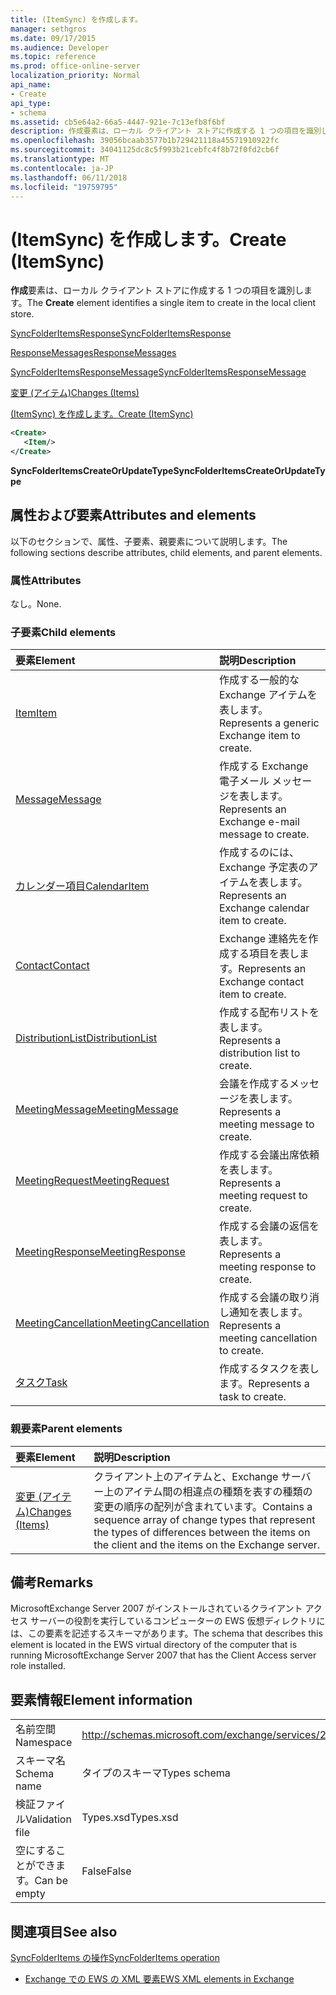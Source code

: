 ```yaml
---
title: (ItemSync) を作成します。
manager: sethgros
ms.date: 09/17/2015
ms.audience: Developer
ms.topic: reference
ms.prod: office-online-server
localization_priority: Normal
api_name:
- Create
api_type:
- schema
ms.assetid: cb5e64a2-66a5-4447-921e-7c13efb8f6bf
description: 作成要素は、ローカル クライアント ストアに作成する 1 つの項目を識別します。
ms.openlocfilehash: 39056bcaab3577b1b729421118a45571910922fc
ms.sourcegitcommit: 34041125dc8c5f993b21cebfc4f8b72f0fd2cb6f
ms.translationtype: MT
ms.contentlocale: ja-JP
ms.lasthandoff: 06/11/2018
ms.locfileid: "19759795"
---
```

# <a name="create-itemsync"></a><span data-ttu-id="43880-103">(ItemSync) を作成します。</span><span class="sxs-lookup"><span data-stu-id="43880-103">Create (ItemSync)</span></span>

<span data-ttu-id="43880-104">**作成**要素は、ローカル クライアント ストアに作成する 1 つの項目を識別します。</span><span class="sxs-lookup"><span data-stu-id="43880-104">The **Create** element identifies a single item to create in the local client store.</span></span> 
  
[<span data-ttu-id="43880-105">SyncFolderItemsResponse</span><span class="sxs-lookup"><span data-stu-id="43880-105">SyncFolderItemsResponse</span></span>](syncfolderitemsresponse.md)
  
[<span data-ttu-id="43880-106">ResponseMessages</span><span class="sxs-lookup"><span data-stu-id="43880-106">ResponseMessages</span></span>](responsemessages.md)
  
[<span data-ttu-id="43880-107">SyncFolderItemsResponseMessage</span><span class="sxs-lookup"><span data-stu-id="43880-107">SyncFolderItemsResponseMessage</span></span>](syncfolderitemsresponsemessage.md)
  
[<span data-ttu-id="43880-108">変更 (アイテム)</span><span class="sxs-lookup"><span data-stu-id="43880-108">Changes (Items)</span></span>](changes-items.md)
  
[<span data-ttu-id="43880-109">(ItemSync) を作成します。</span><span class="sxs-lookup"><span data-stu-id="43880-109">Create (ItemSync)</span></span>](create-itemsync.md)
  
```xml
<Create>
   <Item/>
</Create>
```

 <span data-ttu-id="43880-110">**SyncFolderItemsCreateOrUpdateType**</span><span class="sxs-lookup"><span data-stu-id="43880-110">**SyncFolderItemsCreateOrUpdateType**</span></span>
## <a name="attributes-and-elements"></a><span data-ttu-id="43880-111">属性および要素</span><span class="sxs-lookup"><span data-stu-id="43880-111">Attributes and elements</span></span>

<span data-ttu-id="43880-112">以下のセクションで、属性、子要素、親要素について説明します。</span><span class="sxs-lookup"><span data-stu-id="43880-112">The following sections describe attributes, child elements, and parent elements.</span></span>
  
### <a name="attributes"></a><span data-ttu-id="43880-113">属性</span><span class="sxs-lookup"><span data-stu-id="43880-113">Attributes</span></span>

<span data-ttu-id="43880-114">なし。</span><span class="sxs-lookup"><span data-stu-id="43880-114">None.</span></span>
  
### <a name="child-elements"></a><span data-ttu-id="43880-115">子要素</span><span class="sxs-lookup"><span data-stu-id="43880-115">Child elements</span></span>

|<span data-ttu-id="43880-116">**要素**</span><span class="sxs-lookup"><span data-stu-id="43880-116">**Element**</span></span>|<span data-ttu-id="43880-117">**説明**</span><span class="sxs-lookup"><span data-stu-id="43880-117">**Description**</span></span>|
|:-----|:-----|
|[<span data-ttu-id="43880-118">Item</span><span class="sxs-lookup"><span data-stu-id="43880-118">Item</span></span>](item.md) <br/> |<span data-ttu-id="43880-119">作成する一般的な Exchange アイテムを表します。</span><span class="sxs-lookup"><span data-stu-id="43880-119">Represents a generic Exchange item to create.</span></span>  <br/> |
|[<span data-ttu-id="43880-120">Message</span><span class="sxs-lookup"><span data-stu-id="43880-120">Message</span></span>](message-ex15websvcsotherref.md) <br/> |<span data-ttu-id="43880-121">作成する Exchange 電子メール メッセージを表します。</span><span class="sxs-lookup"><span data-stu-id="43880-121">Represents an Exchange e-mail message to create.</span></span>  <br/> |
|[<span data-ttu-id="43880-122">カレンダー項目</span><span class="sxs-lookup"><span data-stu-id="43880-122">CalendarItem</span></span>](calendaritem.md) <br/> |<span data-ttu-id="43880-123">作成するのには、Exchange 予定表のアイテムを表します。</span><span class="sxs-lookup"><span data-stu-id="43880-123">Represents an Exchange calendar item to create.</span></span>  <br/> |
|[<span data-ttu-id="43880-124">Contact</span><span class="sxs-lookup"><span data-stu-id="43880-124">Contact</span></span>](contact.md) <br/> |<span data-ttu-id="43880-125">Exchange 連絡先を作成する項目を表します。</span><span class="sxs-lookup"><span data-stu-id="43880-125">Represents an Exchange contact item to create.</span></span>  <br/> |
|[<span data-ttu-id="43880-126">DistributionList</span><span class="sxs-lookup"><span data-stu-id="43880-126">DistributionList</span></span>](distributionlist.md) <br/> |<span data-ttu-id="43880-127">作成する配布リストを表します。</span><span class="sxs-lookup"><span data-stu-id="43880-127">Represents a distribution list to create.</span></span>  <br/> |
|[<span data-ttu-id="43880-128">MeetingMessage</span><span class="sxs-lookup"><span data-stu-id="43880-128">MeetingMessage</span></span>](meetingmessage.md) <br/> |<span data-ttu-id="43880-129">会議を作成するメッセージを表します。</span><span class="sxs-lookup"><span data-stu-id="43880-129">Represents a meeting message to create.</span></span>  <br/> |
|[<span data-ttu-id="43880-130">MeetingRequest</span><span class="sxs-lookup"><span data-stu-id="43880-130">MeetingRequest</span></span>](meetingrequest.md) <br/> |<span data-ttu-id="43880-131">作成する会議出席依頼を表します。</span><span class="sxs-lookup"><span data-stu-id="43880-131">Represents a meeting request to create.</span></span>  <br/> |
|[<span data-ttu-id="43880-132">MeetingResponse</span><span class="sxs-lookup"><span data-stu-id="43880-132">MeetingResponse</span></span>](meetingresponse.md) <br/> |<span data-ttu-id="43880-133">作成する会議の返信を表します。</span><span class="sxs-lookup"><span data-stu-id="43880-133">Represents a meeting response to create.</span></span>  <br/> |
|[<span data-ttu-id="43880-134">MeetingCancellation</span><span class="sxs-lookup"><span data-stu-id="43880-134">MeetingCancellation</span></span>](meetingcancellation.md) <br/> |<span data-ttu-id="43880-135">作成する会議の取り消し通知を表します。</span><span class="sxs-lookup"><span data-stu-id="43880-135">Represents a meeting cancellation to create.</span></span>  <br/> |
|[<span data-ttu-id="43880-136">タスク</span><span class="sxs-lookup"><span data-stu-id="43880-136">Task</span></span>](task.md) <br/> |<span data-ttu-id="43880-137">作成するタスクを表します。</span><span class="sxs-lookup"><span data-stu-id="43880-137">Represents a task to create.</span></span>  <br/> |
   
### <a name="parent-elements"></a><span data-ttu-id="43880-138">親要素</span><span class="sxs-lookup"><span data-stu-id="43880-138">Parent elements</span></span>

|<span data-ttu-id="43880-139">**要素**</span><span class="sxs-lookup"><span data-stu-id="43880-139">**Element**</span></span>|<span data-ttu-id="43880-140">**説明**</span><span class="sxs-lookup"><span data-stu-id="43880-140">**Description**</span></span>|
|:-----|:-----|
|[<span data-ttu-id="43880-141">変更 (アイテム)</span><span class="sxs-lookup"><span data-stu-id="43880-141">Changes (Items)</span></span>](changes-items.md) <br/> |<span data-ttu-id="43880-142">クライアント上のアイテムと、Exchange サーバー上のアイテム間の相違点の種類を表すの種類の変更の順序の配列が含まれています。</span><span class="sxs-lookup"><span data-stu-id="43880-142">Contains a sequence array of change types that represent the types of differences between the items on the client and the items on the Exchange server.</span></span>  <br/> |
   
## <a name="remarks"></a><span data-ttu-id="43880-143">備考</span><span class="sxs-lookup"><span data-stu-id="43880-143">Remarks</span></span>

<span data-ttu-id="43880-144">MicrosoftExchange Server 2007 がインストールされているクライアント アクセス サーバーの役割を実行しているコンピューターの EWS 仮想ディレクトリには、この要素を記述するスキーマがあります。</span><span class="sxs-lookup"><span data-stu-id="43880-144">The schema that describes this element is located in the EWS virtual directory of the computer that is running MicrosoftExchange Server 2007 that has the Client Access server role installed.</span></span>
  
## <a name="element-information"></a><span data-ttu-id="43880-145">要素情報</span><span class="sxs-lookup"><span data-stu-id="43880-145">Element information</span></span>

|||
|:-----|:-----|
|<span data-ttu-id="43880-146">名前空間</span><span class="sxs-lookup"><span data-stu-id="43880-146">Namespace</span></span>  <br/> |http://schemas.microsoft.com/exchange/services/2006/types  <br/> |
|<span data-ttu-id="43880-147">スキーマ名</span><span class="sxs-lookup"><span data-stu-id="43880-147">Schema name</span></span>  <br/> |<span data-ttu-id="43880-148">タイプのスキーマ</span><span class="sxs-lookup"><span data-stu-id="43880-148">Types schema</span></span>  <br/> |
|<span data-ttu-id="43880-149">検証ファイル</span><span class="sxs-lookup"><span data-stu-id="43880-149">Validation file</span></span>  <br/> |<span data-ttu-id="43880-150">Types.xsd</span><span class="sxs-lookup"><span data-stu-id="43880-150">Types.xsd</span></span>  <br/> |
|<span data-ttu-id="43880-151">空にすることができます。</span><span class="sxs-lookup"><span data-stu-id="43880-151">Can be empty</span></span>  <br/> |<span data-ttu-id="43880-152">False</span><span class="sxs-lookup"><span data-stu-id="43880-152">False</span></span>  <br/> |
   
## <a name="see-also"></a><span data-ttu-id="43880-153">関連項目</span><span class="sxs-lookup"><span data-stu-id="43880-153">See also</span></span>



[<span data-ttu-id="43880-154">SyncFolderItems の操作</span><span class="sxs-lookup"><span data-stu-id="43880-154">SyncFolderItems operation</span></span>](syncfolderitems-operation.md)


- [<span data-ttu-id="43880-155">Exchange での EWS の XML 要素</span><span class="sxs-lookup"><span data-stu-id="43880-155">EWS XML elements in Exchange</span></span>](ews-xml-elements-in-exchange.md)

